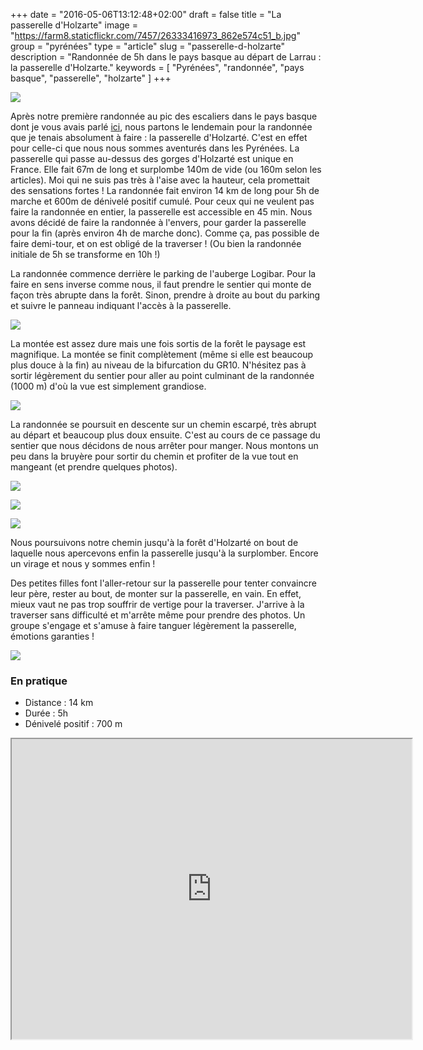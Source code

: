 +++
date = "2016-05-06T13:12:48+02:00"
draft = false
title = "La passerelle d'Holzarte"
image = "https://farm8.staticflickr.com/7457/26333416973_862e574c51_b.jpg"
group = "pyrénées"
type = "article"
slug = "passerelle-d-holzarte"
description = "Randonnée de 5h dans le pays basque au départ de Larrau : la passerelle d'Holzarte."
keywords = [
	"Pyrénées",
	"randonnée",
	"pays basque",
	"passerelle",
	"holzarte"
	]
+++

![](https://farm8.staticflickr.com/7457/26333416973_862e574c51_b.jpg)

Après notre première randonnée au pic des escaliers dans le pays basque dont je vous avais parlé [ici](/posts/pyrenees/pic-des-escaliers), nous partons le lendemain pour la randonnée que je tenais absolument à faire : la passerelle d'Holzarté. C'est en effet pour celle-ci que nous nous sommes aventurés dans les Pyrénées. La passerelle qui passe au-dessus des gorges d'Holzarté est unique en France. Elle fait 67m de long et surplombe 140m de vide (ou 160m selon les articles). Moi qui ne suis pas très à l'aise avec la hauteur, cela promettait des sensations fortes !
La randonnée fait environ 14 km de long pour 5h de marche et 600m de dénivelé positif cumulé. Pour ceux qui ne veulent pas faire la randonnée en entier, la passerelle est accessible en 45 min.
Nous avons décidé de faire la randonnée à l'envers, pour garder la passerelle pour la fin (après environ 4h de marche donc). Comme ça, pas possible de faire demi-tour, et on est obligé de la traverser ! (Ou bien la randonnée initiale de 5h se transforme en 10h !)

La randonnée commence derrière le parking de l'auberge Logibar. Pour la faire en sens inverse comme nous, il faut prendre le sentier qui monte de façon très abrupte dans la forêt. Sinon, prendre à droite au bout du parking et suivre le panneau indiquant l'accès à la passerelle.

![](https://farm8.staticflickr.com/7330/26284552633_a97b18359a_b.jpg)

La montée est assez dure mais une fois sortis de la forêt le paysage est magnifique. La montée se finit complètement (même si elle est beaucoup plus douce à la fin) au niveau de la bifurcation du GR10. N'hésitez pas à sortir légèrement du sentier pour aller au point culminant de la randonnée (1000 m) d'où la vue est simplement grandiose.

![](https://farm8.staticflickr.com/7057/26855124986_a2783aa4d0_b.jpg)

La randonnée se poursuit en descente sur un chemin escarpé, très abrupt au départ et beaucoup plus doux ensuite. C'est au cours de ce passage du sentier que nous décidons de nous arrêter pour manger. Nous montons un peu dans la bruyère pour sortir du chemin et profiter de la vue tout en mangeant (et prendre quelques photos).

![](https://farm8.staticflickr.com/7283/26282128354_63f532600e_b.jpg)

![](https://farm8.staticflickr.com/7589/26282163244_4804158831_b.jpg)

![](https://farm8.staticflickr.com/7595/26794263372_5643f4c574_b.jpg)

Nous poursuivons notre chemin jusqu'à la forêt d'Holzarté on bout de laquelle nous apercevons enfin la passerelle jusqu'à la surplomber. Encore un virage et nous y sommes enfin !

Des petites filles font l'aller-retour sur la passerelle pour tenter convaincre leur père, rester au bout, de monter sur la passerelle, en vain. En effet, mieux vaut ne pas trop souffrir de vertige pour la traverser. J'arrive à la traverser sans difficulté et m'arrête même pour prendre des photos. Un groupe s'engage et s'amuse à faire tanguer légèrement la passerelle, émotions garanties !

![](https://farm8.staticflickr.com/7714/26823336901_8918aec18f_b.jpg)

### En pratique

* Distance : 14 km
* Durée : 5h
* Dénivelé positif : 700 m

<iframe src="https://www.google.com/maps/d/embed?mid=1rMfXOP66AaTcrH4vKdRBjnf9t48" width="640" height="480" class="center-block iframe"></iframe>
